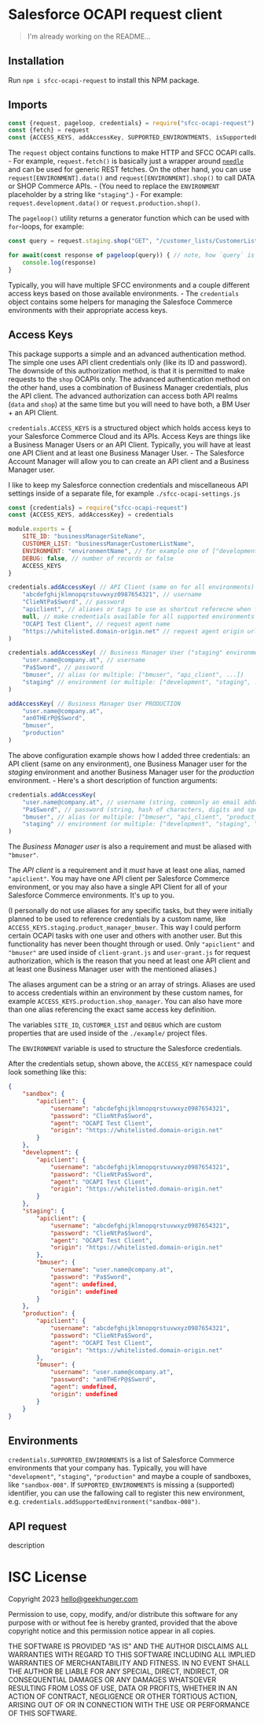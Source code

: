 # Salesforce OCAPI request client

> I'm already working on the README...

## Installation

Run `npm i sfcc-ocapi-request` to install this NPM package.

## Imports

```js
const {request, pageloop, credentials} = require("sfcc-ocapi-request")
const {fetch} = request
const {ACCESS_KEYS, addAccessKey, SUPPORTED_ENVIRONTMENTS, isSupportedEnvironment, getSupportedEnvironment, addSupportedEnvironment, removeSupportedEnvironment} = credentials
```

The `request` object contains functions to make HTTP and SFCC OCAPI calls. - For example, `request.fetch()` is basically just a wrapper around [`needle`](https://www.npmjs.com/package/needle) and can be used for generic REST fetches. On the other hand, you can use `request[ENVIRONMENT].data()` and `request[ENVIRONMENT].shop()` to call DATA or SHOP Commerce APIs. - (You need to replace the `ENVIRONMENT` placeholder by a string like `"staging"`.) - For example: `request.development.data()` or `request.production.shop()`.

The `pageloop()` utility returns a generator function which can be used with `for`-loops, for example:

```js
const query = request.staging.shop("GET", "/customer_lists/CustomerListName/customers/0123456789", "-") // 3rd argument is Business Manager Site ID or Organization scope, denoted by '-'

for await(const response of pageloop(query)) { // note, how `query` is a Promise but `pageloop()` will resolve it automatically
	console.log(response)
}
```

Typically, you will have multiple SFCC environments and a couple different access keys based on those available environments. - The `credentials` object contains some helpers for managing the Salesfoce Commerce environments with their appropriate access keys.


## Access Keys

This package supports a simple and an advanced authentication method. The simple one uses API client credentials only (like its ID and password). The downside of this authorization method, is that it is permitted to make requests to the `shop` OCAPIs only. The advanced authentication method on the other hand, uses a combination of Business Manager credentials, plus the API client. The advanced authorization can access both API realms (`data` and `shop`) at the same time but you will need to have both, a BM User + an API Client.

`credentials.ACCESS_KEYS` is a structured object which holds access keys to your Salesforce Commerce Cloud and its APIs. Access Keys are things like a Business Manager Users or an API Client. Typically, you will have at least one API Client and at least one Business Manager User. - The Salesforce Account Manager will allow you to can create an API client and a Business Manager user.

I like to keep my Salesforce connection credentials and miscellaneous API settings inside of a separate file, for example `./sfcc-ocapi-settings.js`

```js
const {credentials} = require("sfcc-ocapi-request")
const {ACCESS_KEYS, addAccessKey} = credentials

module.exports = {
	SITE_ID: "businessManagerSiteName",
	CUSTOMER_LIST: "businessManagerCustomerListName",
	ENVIRONMENT: "environmentName", // for example one of ["development", "staging", "production"]
	DEBUG: false, // number of records or false
	ACCESS_KEYS
}

credentials.addAccessKey( // API Client (same on for all environments)
	"abcdefghijklmnopqrstuvwxyz0987654321", // username
	"ClieNtPa$Sword", // password
	"apiclient", // aliases or tags to use as shortcut referecne when fetching this access key from `ACCESS_KEYS[environment][alias]`
	null, // make credentials available for all supported environments
	"OCAPI Test Client", // request agent name
	"https://whitelisted.domain-origin.net" // request agent origin url
)

credentials.addAccessKey( // Business Manager User ("staging" environment)
	"user.name@company.at", // username
	"Pa$Sword", // password
	"bmuser", // alias (or multiple: ["bmuser", "api_client", ...])
	"staging" // environment (or multiple: ["development", "staging", ...])
)

addAccessKey( // Business Manager User PRODUCTION
	"user.name@company.at",
	"an0THErP@$Sword",
	"bmuser",
	"production"
)
```

The above configuration example shows how I added three credentials: an API client (same on any environment), one Business Manager user for the *staging* environment and another Business Manager user for the *production* environment. - Here's a short description of function arguments:

```js
credentials.addAccessKey(
	"user.name@company.at", // username (string, commonly an email address)
	"Pa$Sword", // password (string, hash of characters, digits and special characters)
	"bmuser", // alias (or multiple: ["bmuser", "api_client", "product_manager_user"])
	"staging" // environment (or multiple: ["development", "staging", "production"])
)
```

The *Business Manager user* is also a requirement and must be aliased with `"bmuser"`.

The *API client* is a requirement and it *must* have at least one alias, named `"apiclient"`. You may have one API client per Salesforce Commerce environment, or you may also have a single API Client for all of your Salesforce Commerce environments. It's up to you.

(I personally do not use aliases for any specific tasks, but they were initially planned to be used to reference credentials by a custom name, like `ACCESS_KEYS.staging.product_manager_bmuser`. This way I could perform certain OCAPI tasks with one user and others with another user. But this functionality has never been thought through or used. Only `"apiclient"` and `"bmuser"` are used inside of `client-grant.js` and `user-grant.js` for request authorization, which is the reason that you need at least one API client and at least one Business Manager user with the mentioned aliases.)

The aliases argument can be a string or an array of strings. Aliases are used to access credentials within an environment by these custom names, for example `ACCESS_KEYS.production.shop_manager`. You can also have more than one alias referencing the exact same access key definition.

The variables `SITE_ID`, `CUSTOMER_LIST` and `DEBUG` which are custom properties that are used inside of the `./example/` project files.

The `ENVIRONMENT` variable is used to structure the Salesforce credentials.

After the credentials setup, shown above, the `ACCESS_KEY` namespace could look something like this:

```json
{
	"sandbox": {
		"apiclient": {
			"username": "abcdefghijklmnopqrstuvwxyz0987654321",
			"password": "ClieNtPa$Sword",
			"agent": "OCAPI Test Client",
			"origin": "https://whitelisted.domain-origin.net"
		}
	},
	"development": {
		"apiclient": {
			"username": "abcdefghijklmnopqrstuvwxyz0987654321",
			"password": "ClieNtPa$Sword",
			"agent": "OCAPI Test Client",
			"origin": "https://whitelisted.domain-origin.net"
		}
	},
	"staging": {
		"apiclient": {
			"username": "abcdefghijklmnopqrstuvwxyz0987654321",
			"password": "ClieNtPa$Sword",
			"agent": "OCAPI Test Client",
			"origin": "https://whitelisted.domain-origin.net"
		},
		"bmuser": {
			"username": "user.name@company.at",
			"password": "Pa$Sword",
			"agent": undefined,
			"origin": undefined
		}
	},
	"production": {
		"apiclient": {
			"username": "abcdefghijklmnopqrstuvwxyz0987654321",
			"password": "ClieNtPa$Sword",
			"agent": "OCAPI Test Client",
			"origin": "https://whitelisted.domain-origin.net"
		},
		"bmuser": {
			"username": "user.name@company.at",
			"password": "an0THErP@$Sword",
			"agent": undefined,
			"origin": undefined
		}
	}
}
```

## Environments

`credentials.SUPPORTED_ENVIRONMENTS` is a list of Salesforce Commerce environments that your company has. Typically, you will have `"development"`, `"staging"`, `"production"` and maybe a couple of sandboxes, like `"sandbox-008"`. If `SUPPORTED_ENVIRONMENTS` is missing a (supported) identifier, you can use the fallowing call to register this new environment, e.g. `credentials.addSupportedEnvironment("sandbox-008")`.

## API request

description

# ISC License

Copyright 2023 hello@geekhunger.com

Permission to use, copy, modify, and/or distribute this software for any purpose with or without fee is hereby granted,
provided that the above copyright notice and this permission notice appear in all copies.

THE SOFTWARE IS PROVIDED "AS IS" AND THE AUTHOR DISCLAIMS ALL WARRANTIES WITH REGARD TO THIS SOFTWARE
INCLUDING ALL IMPLIED WARRANTIES OF MERCHANTABILITY AND FITNESS. 
IN NO EVENT SHALL THE AUTHOR BE LIABLE FOR ANY SPECIAL, DIRECT, INDIRECT, OR CONSEQUENTIAL DAMAGES
OR ANY DAMAGES WHATSOEVER RESULTING FROM LOSS OF USE, DATA OR PROFITS, WHETHER IN AN ACTION OF CONTRACT,
NEGLIGENCE OR OTHER TORTIOUS ACTION, ARISING OUT OF OR IN CONNECTION WITH THE USE OR PERFORMANCE OF THIS SOFTWARE.
